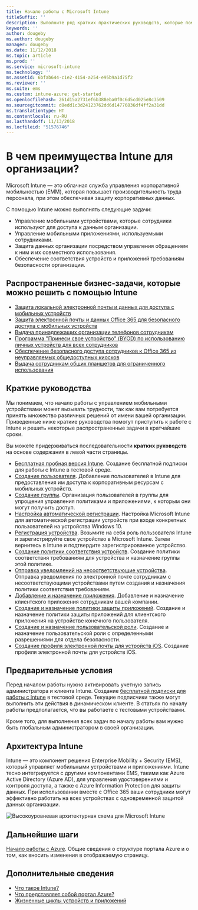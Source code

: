 ```yaml
---
title: Начало работы с Microsoft Intune
titleSuffix: ''
description: Выполните ряд кратких практических руководств, которые помогут узнать об Intune.
keywords: ''
author: dougeby
ms.author: dougeby
manager: dougeby
ms.date: 11/12/2018
ms.topic: article
ms.prod: ''
ms.service: microsoft-intune
ms.technology: ''
ms.assetid: 6bfab644-c1e2-4154-a254-e95b9a1d75f2
ms.reviewer: ''
ms.suite: ems
ms.custom: intune-azure; get-started
ms.openlocfilehash: 261d15a2731ef6b388eba0f0c6d5cd025e8c3509
ms.sourcegitcommit: d8edd1c3d24123762dd6d14776836df4ff2a31dd
ms.translationtype: HT
ms.contentlocale: ru-RU
ms.lasthandoff: 11/13/2018
ms.locfileid: "51576746"
---
```

# <a name="what-can-intune-do-for-my-company"></a>В чем преимущества Intune для организации?
Microsoft Intune — это облачная служба управления корпоративной мобильностью (EMM), которая повышает производительность труда персонала, при этом обеспечивая защиту корпоративных данных.

С помощью Intune можно выполнять следующие задачи:

- Управление мобильными устройствами, которые сотрудники используют для доступа к данным организации.
- Управление мобильными приложениями, используемыми сотрудниками.
- Защита данных организации посредством управления обращением к ним и их совместного использования.
- Обеспечение соответствия устройств и приложений требованиям безопасности организации.

## <a name="common-business-problems-that-intune-helps-solve"></a>Распространенные бизнес-задачи, которые можно решить с помощью Intune

* [Защита локальной электронной почты и данных для доступа с мобильных устройств](common-scenarios.md#protecting-your-on-premises-email-and-data-so-it-can-be-safely-accessed-by-mobile-devices)
* [Защита электронной почты и данных Office 365 для безопасного доступа с мобильных устройств](common-scenarios.md#protecting-your-office-365-email-and-data-so-it-can-be-safely-accessed-by-mobile-devices)
* [Выдача принадлежащих организации телефонов сотрудникам](common-scenarios.md#issue-corporate-owned-phones-to-your-employees)
* [Программа "Принеси свое устройство" (BYOD) по использованию личных устройств для всех сотрудников](common-scenarios.md#offer-a-bring-your-own-device-program-to-all-employees)
* [Обеспечение безопасного доступа сотрудников к Office 365 из неуправляемых общедоступных киосков](common-scenarios.md#enable-your-employees-to-securely-access-office-365-from-an-unmanaged-public-kiosk)
* [Выдача сотрудникам общих планшетов для ограниченного использования](common-scenarios.md#issue-limited-use-shared-tablets-to-your-employees)

## <a name="quickstarts"></a>Краткие руководства

Мы понимаем, что начало работы с управлением мобильными устройствами может вызывать трудности, так как вам потребуется принять множество различных решений от имени вашей организации. Приведенные ниже краткие руководства помогут приступить к работе с Intune и решить некоторые распространенные задачи в кратчайшие сроки.

Вы можете придерживаться последовательности **кратких руководств** на основе содержания в левой части страницы.

- [Бесплатная пробная версия Intune](free-trial-sign-up.md). Создание бесплатной подписки для работы с Intune в тестовой среде.    
- [Создание пользователя](quickstart-create-user.md). Добавление пользователей в Intune для предоставления им доступа к корпоративным ресурсам с мобильных устройств.
- [Создание группы](quickstart-create-group.md). Организация пользователей в группы для упрощения управления политиками и приложениями, к которым они могут получить доступ.
- [Настройка автоматической регистрации](quickstart-setup-auto-enrollment.md). Настройка Microsoft Intune для автоматической регистрации устройств при входе конкретных пользователей на устройства Windows 10.
- [Регистрация устройства](quickstart-enroll-windows-device.md). Возьмите на себя роль пользователя Intune и зарегистрируйте свое устройство в Microsoft Intune. Затем вернитесь в Intune и подтвердите зарегистрированное устройство.
- [Создание политики соответствия устройств](quickstart-set-password-length-android.md). Создание политики соответствия требованиям для устройства и назначение группы этой политике.
- [Отправка уведомлений на несоответствующие устройства](quickstart-send-notification.md). Отправка уведомления по электронной почте сотрудникам с несоответствующими устройствами путем создания и назначения политики соответствия требованиям.
- [Добавление и назначение приложения](quickstart-add-assign-app.md). Добавление и назначение клиентского приложения сотрудникам вашей компании.
- [Создание и назначение политики защиты приложений](quickstart-create-assign-app-policy.md). Создание и назначение политики защиты приложений для клиентского приложения на устройстве конечного пользователя.
- [Создание и назначение пользовательской роли](quickstart-create-custom-role.md). Создание и назначение пользовательской роли с определенными разрешениями для отдела безопасности. 
- [Создание профиля электронной почты для устройств iOS](quickstart-email-profile.md). Создание профиля электронной почты для устройств iOS.

## <a name="prerequisites"></a>Предварительные условия

Перед началом работы нужно активировать учетную запись администратора и клиента Intune. Создание [бесплатной подписки для работы с Intune](free-trial-sign-up.md) в тестовой среде. Текущие подписчики также могут выполнить эти действия в динамическом клиенте. В статьях по началу работы предполагается, что вы работаете с тестовыми устройствами.

Кроме того, для выполнения всех задач по началу работы вам нужно быть глобальным администратором в своей организации.

## <a name="intune-architecture"></a>Архитектура Intune

Intune — это компонент решения Enterprise Mobility + Security (EMS), который управляет мобильными устройствами и приложениями. Intune тесно интегрируется с другими компонентами EMS, такими как Azure Active Directory (Azure AD), для управления удостоверениями и контроля доступа, а также с Azure Information Protection для защиты данных. При использовании вместе с Office 365 ваши сотрудники могут эффективно работать на всех устройствах с одновременной защитой данных организации.

![Высокоуровневая архитектурная схема для Microsoft Intune](/intune/media/intunearchitecture.svg)

## <a name="next-steps"></a>Дальнейшие шаги

[Начало работы с Azure](get-started-azure.md). Общие сведения о структуре портала Azure и о том, как вносить изменения в отображаемую страницу.

## <a name="learn-more"></a>Дополнительные сведения

* [Что такое Intune?](introduction-intune.md)
* [Что представляет собой портал Azure?](what-is-intune.md)
* [Жизненные циклы устройств и приложений](introduction-device-app-lifecycles.md)